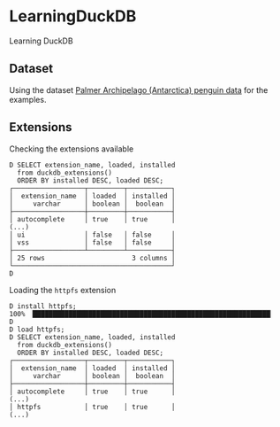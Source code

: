 # LearningDuckDB
Learning DuckDB

## Dataset

Using the dataset [Palmer Archipelago (Antarctica) penguin data](https://www.kaggle.com/datasets/parulpandey/palmer-archipelago-antarctica-penguin-data/) for the examples.

## Extensions

Checking the extensions available

```
D SELECT extension_name, loaded, installed
  from duckdb_extensions()
  ORDER BY installed DESC, loaded DESC;
┌──────────────────┬─────────┬───────────┐
│  extension_name  │ loaded  │ installed │
│     varchar      │ boolean │  boolean  │
├──────────────────┼─────────┼───────────┤
│ autocomplete     │ true    │ true      │
(...)
│ ui               │ false   │ false     │
│ vss              │ false   │ false     │
├──────────────────┴─────────┴───────────┤
│ 25 rows                      3 columns │
└────────────────────────────────────────┘
D
```

Loading the `httpfs` extension

```
D install httpfs;
100% ▕████████████████████████████████████████████████████████████▏
D
D load httpfs;
D SELECT extension_name, loaded, installed
  from duckdb_extensions()
  ORDER BY installed DESC, loaded DESC;
┌──────────────────┬─────────┬───────────┐
│  extension_name  │ loaded  │ installed │
│     varchar      │ boolean │  boolean  │
├──────────────────┼─────────┼───────────┤
│ autocomplete     │ true    │ true      │
(...)
│ httpfs           │ true    │ true      │
(...)
```
